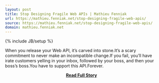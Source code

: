 ```yaml
---
layout: post
title: Stop Designing Fragile Web APIs | Mathieu Fenniak
url: https://mathieu.fenniak.net/stop-designing-fragile-web-apis/
source: https://mathieu.fenniak.net/stop-designing-fragile-web-apis/
domain: mathieu.fenniak.net
---
```

{% include JB/setup %}<p>When you release your Web API, it’s carved into stone.It’s a scary commitment to never make an incompatible change.If you fail, you’ll have irate customers yelling in your inbox, followed by your boss, and then your boss’s boss.You have to support this API.Forever.</p>
<center><p><a href="https://mathieu.fenniak.net/stop-designing-fragile-web-apis/" style='padding:25px; font-sze:18px; font-weight: bold;'>Read Full Story</a></p></center>
